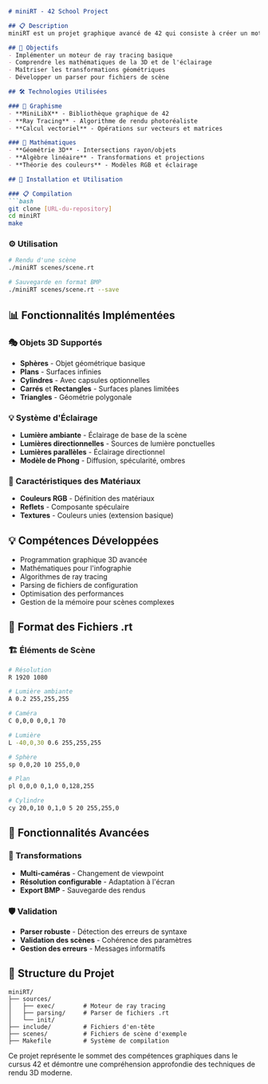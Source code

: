 ```markdown
# miniRT - 42 School Project

## 📋 Description
miniRT est un projet graphique avancé de 42 qui consiste à créer un moteur de rendu 3D capable de générer des images réalistes en utilisant la technique du ray tracing. Ce projet explore les concepts fondamentaux de l'infographie et du rendu photoréaliste.

## 🎯 Objectifs
- Implémenter un moteur de ray tracing basique
- Comprendre les mathématiques de la 3D et de l'éclairage
- Maîtriser les transformations géométriques
- Développer un parser pour fichiers de scène

## 🛠️ Technologies Utilisées

### 🎨 Graphisme
- **MiniLibX** - Bibliothèque graphique de 42
- **Ray Tracing** - Algorithme de rendu photoréaliste
- **Calcul vectoriel** - Opérations sur vecteurs et matrices

### 📐 Mathématiques
- **Géométrie 3D** - Intersections rayon/objets
- **Algèbre linéaire** - Transformations et projections
- **Théorie des couleurs** - Modèles RGB et éclairage

## 🚀 Installation et Utilisation

### 📋 Compilation
```bash
git clone [URL-du-repository]
cd miniRT
make
```

### ⚙️ Utilisation
```bash
# Rendu d'une scène
./miniRT scenes/scene.rt

# Sauvegarde en format BMP
./miniRT scenes/scene.rt --save
```

## 📊 Fonctionnalités Implémentées

### 🎭 Objets 3D Supportés
- **Sphères** - Objet géométrique basique
- **Plans** - Surfaces infinies
- **Cylindres** - Avec capsules optionnelles
- **Carrés** et **Rectangles** - Surfaces planes limitées
- **Triangles** - Géométrie polygonale

### 💡 Système d'Éclairage
- **Lumière ambiante** - Éclairage de base de la scène
- **Lumières directionnelles** - Sources de lumière ponctuelles
- **Lumières parallèles** - Éclairage directionnel
- **Modèle de Phong** - Diffusion, spécularité, ombres

### 🎨 Caractéristiques des Matériaux
- **Couleurs RGB** - Définition des matériaux
- **Reflets** - Composante spéculaire
- **Textures** - Couleurs unies (extension basique)

## 💡 Compétences Développées
- Programmation graphique 3D avancée
- Mathématiques pour l'infographie
- Algorithmes de ray tracing
- Parsing de fichiers de configuration
- Optimisation des performances
- Gestion de la mémoire pour scènes complexes

## 📁 Format des Fichiers .rt

### 🏗️ Éléments de Scène
```bash
# Résolution
R 1920 1080

# Lumière ambiante
A 0.2 255,255,255

# Caméra
C 0,0,0 0,0,1 70

# Lumière
L -40,0,30 0.6 255,255,255

# Sphère
sp 0,0,20 10 255,0,0

# Plan
pl 0,0,0 0,1,0 0,128,255

# Cylindre
cy 20,0,10 0,1,0 5 20 255,255,0
```

## 🎯 Fonctionnalités Avancées

### 🔧 Transformations
- **Multi-caméras** - Changement de viewpoint
- **Résolution configurable** - Adaptation à l'écran
- **Export BMP** - Sauvegarde des rendus

### 🛡️ Validation
- **Parser robuste** - Détection des erreurs de syntaxe
- **Validation des scènes** - Cohérence des paramètres
- **Gestion des erreurs** - Messages informatifs

## 📁 Structure du Projet
```
miniRT/
├── sources/
│   ├── exec/        # Moteur de ray tracing
│   ├── parsing/     # Parser de fichiers .rt
│   └── init/     
├── include/         # Fichiers d'en-tête
├── scenes/          # Fichiers de scène d'exemple
├── Makefile         # Système de compilation
```

Ce projet représente le sommet des compétences graphiques dans le cursus 42 et démontre une compréhension approfondie des techniques de rendu 3D moderne.
```
